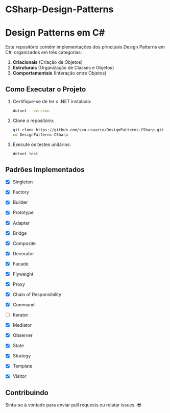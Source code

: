 # CSharp-Design-Patterns
# Design Patterns em C#

Este repositório contém implementações dos principais Design Patterns em C#, organizados em três categorias:

1. **Criacionais** (Criação de Objetos)
2. **Estruturais** (Organização de Classes e Objetos)
3. **Comportamentais** (Interação entre Objetos)

## Como Executar o Projeto
1. Certifique-se de ter o .NET instalado:
   ```bash
   dotnet --version
   ```
2. Clone o repositório:
   ```bash
   git clone https://github.com/seu-usuario/DesignPatterns-CSharp.git
   cd DesignPatterns-CSharp
   ```
3. Execute os testes unitários:
   ```bash
   dotnet test
   ```

## Padrões Implementados
- [x] Singleton
- [x] Factory
- [x] Builder
- [x] Prototype

- [x] Adapter
- [x] Bridge
- [x] Composite
- [x] Decorator
- [x] Facade
- [x] Flyweight
- [x] Proxy

- [x] Chain of Responsibility
- [x] Command
- [ ] Iterator
- [x] Mediator
- [x] Observer
- [x] State
- [x] Strategy
- [x] Template
- [x] Visitor

## Contribuindo
Sinta-se à vontade para enviar pull requests ou relatar issues. 😎

